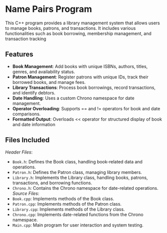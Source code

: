 # Name Pairs Program

This C++ program provides a library management system that allows users to manage books, patrons, and transactions. It includes various functionalities such as book borrowing, membership management, and transaction tracking

## Features
- **Book Management**: Add books with unique ISBNs, authors, titles, genres, and availability status.
- **Patron Management**: Register patrons with unique IDs, track their borrowed books, and manage fees.
- **Library Transactions**: Process book borrowings, record transactions, and identify debtors.
- **Date Handling**: Uses a custom Chrono namespace for date management.
- **Operator Overloading**: Supports == and != operators for book and date comparisons.
- **Formatted Output**: Overloads << operator for structured display of book and date information

## Files Included

*Header Files*:
- `Book.h`: Defines the Book class, handling book-related data and operations.
- `Patron.h`: Defines the Patron class, managing library members.
- `Library.h`: Implements the Library class, handling books, patrons, transactions, and borrowing functions.
- `Chrono.h`: Contains the Chrono namespace for date-related operations.
*Source Files*:
- `Book.cpp`: Implements methods of the Book class.
- `Patron.cpp`: Implements methods of the Patron class.
- `Library.cpp`: Implements methods of the Library class.
- `Chrono.cpp`: Implements date-related functions from the Chrono namespace.
- `Main.cpp`: Main program for user interaction and system testing.
